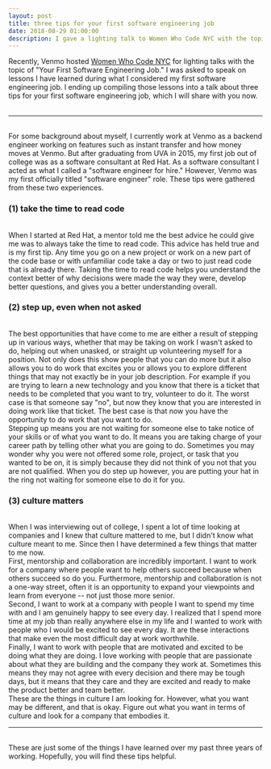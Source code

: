 ```yaml
---
layout: post
title: three tips for your first software engineering job
date: 2018-08-29 01:00:00
description: I gave a lighting talk to Women Who Code NYC with the topic of "Your First Software Engineering Job" and decided to write it down
---
```


Recently, Venmo hosted <a href="https://www.meetup.com/WomenWhoCodeNYC/">Women Who Code NYC</a> for lighting talks with the topic of "Your First Software Engineering Job."  I was asked to speak on lessons I have learned during what I considered my first software engineering job.  I ending up compiling those lessons into a talk about three tips for your first software engineering job, which I will share with you now.  
<br>
<hr>
<br>
For some background about myself, I currently work at Venmo as a backend engineer working on features such as instant transfer and how money moves at Venmo.  But after graduating from UVA in 2015, my first job out of college was as a software consultant at Red Hat.  As a software consultant I acted as what I called a "software engineer for hire."  However, Venmo was my first officially titled "software engineer" role.  These tips were gathered from these two experiences.  
<br>
<h3>(1) take the time to read code</h3>
<br>
When I started at Red Hat, a mentor told me the best advice he could give me was to always take the time to read code.  This advice has held true and is my first tip.  Any time you go on a new project or work on a new part of the code base or with unfamiliar code take a day or two to just read code that is already there.  Taking the time to read code helps you understand the context better of why decisions were made the way they were, develop better questions, and gives you a better understanding overall.  
<br>
<h3>(2) step up, even when not asked</h3>
<br>
The best opportunities that have come to me are either a result of stepping up in various ways, whether that may be taking on work I wasn't asked to do, helping out when unasked, or straight up volunteering myself for a position.  Not only does this show people that you can do more but it also allows you to do work that excites you or allows you to explore different things that may not exactly be in your job description. For example if you are trying to learn a new technology and you know that there is a ticket that needs to be completed that you want to try, volunteer to do it.  The worst case is that someone say "no", but now they know that you are interested in doing work like that ticket.   The best case is that now you have the opportunity to do work that you want to do.  
<br>
Stepping up means you are not waiting for someone else to take notice of your skills or of what you want to do.  It means you are taking charge of your career path by telling other what you are going to do.  Sometimes you may wonder why you were not offered some role, project, or task that you wanted to be on, it is simply because they did not think of you not that you are not qualified.  When you do step up however, you are putting your hat in the ring not waiting for someone else to do it for you.  
<br>
<h3>(3) culture matters</h3>
<br>
When I was interviewing out of college, I spent a lot of time looking at companies and I knew that culture mattered to me, but I didn't know what culture meant to me.  Since then I have determined a few things that matter to me now.  
<br>
First, mentorship and collaboration are incredibly important.  I want to work for a company where people want to help others succeed because when others succeed so do you.  Furthermore, mentorship and collaboration is not a one-way street, often it is an opportunity to expand your viewpoints and learn from everyone -- not just those more senior.  
<br>
Second, I want to work at a company with people I want to spend my time with and I am genuinely happy to see every day.  I realized that I spend more time at my job than really anywhere else in my life and I wanted to work with people who I would be excited to see every day.  It are these interactions that make even the most difficult day at work worthwhile.  
<br>
Finally, I want to work with people that are motivated and excited to be doing what they are doing.  I love working with people that are passionate about what they are building and the company they work at.  Sometimes this means they may not agree with every decision and there may be tough days, but it means that they care and they are excited and ready to make the product better and team better.  
<br>
These are the things in culture I am looking for.  However, what you want may be different, and that is okay.  Figure out what you want in terms of culture and look for a company that embodies it.  
<br>
<hr>
<br>
These are just some of the things I have learned over my past three years of working.  Hopefully, you will find these tips helpful.
